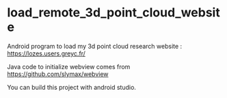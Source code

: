 # load_remote_3d_point_cloud_website
Android program to load my 3d point cloud research website : https://lozes.users.greyc.fr/

Java code to initialize webview comes from https://github.com/slymax/webview

You can build this project with android studio.
